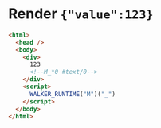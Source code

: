 # Render `{"value":123}`

```html
<html>
  <head />
  <body>
    <div>
      123
      <!--M_*0 #text/0-->
    </div>
    <script>
      WALKER_RUNTIME("M")("_")
    </script>
  </body>
</html>
```
